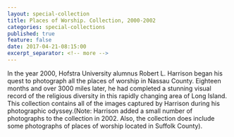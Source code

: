 ```yaml
---
layout: special-collection
title: Places of Worship. Collection, 2000-2002
categories: special-collections
published: true
feature: false
date: 2017-04-21-08:15:00
excerpt_separator: <!-- more -->
---
```

In the year 2000, Hofstra University alumnus Robert L. Harrison began his quest to photograph all the places of worship in Nassau County. Eighteen months and over 3000 miles later, he had completed a stunning visual record of the religious diversity in this rapidly changing area of Long Island. This collection contains all of the images captured by Harrison during his photographic odyssey.(Note: Harrison added a small number of photographs to the collection in 2002. Also, the collection does include some photographs of places of worship located in Suffolk County).
<!-- more -->
